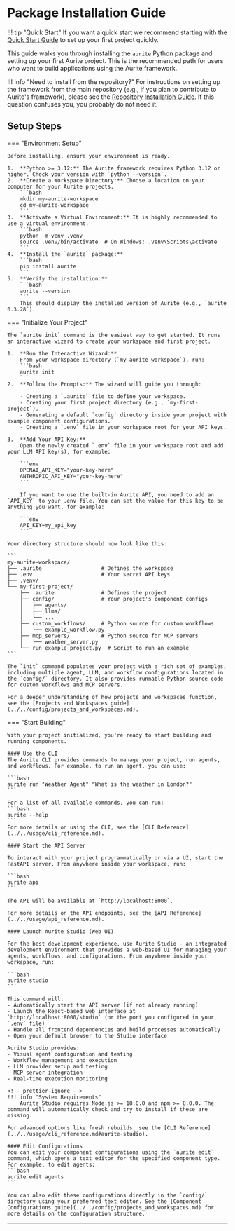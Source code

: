 # Package Installation Guide

<!-- prettier-ignore -->
!!! tip "Quick Start"
    If you want a quick start we recommend starting with the [Quick Start Guide](../quick_start.md) to set up your first project quickly.

This guide walks you through installing the `aurite` Python package and setting up your first Aurite project. This is the recommended path for users who want to build applications using the Aurite framework.

<!-- prettier-ignore -->
!!! info "Need to install from the repository?"
    For instructions on setting up the framework from the main repository (e.g., if you plan to contribute to Aurite's framework), please see the [Repository Installation Guide](./repository_installation_guide.md). If this question confuses you, you probably do not need it.

## Setup Steps

=== "Environment Setup"

    Before installing, ensure your environment is ready.

    1.  **Python >= 3.12:** The Aurite framework requires Python 3.12 or higher. Check your version with `python --version`.
    2.  **Create a Workspace Directory:** Choose a location on your computer for your Aurite projects.
        ```bash
        mkdir my-aurite-workspace
        cd my-aurite-workspace
        ```
    3.  **Activate a Virtual Environment:** It is highly recommended to use a virtual environment.
        ```bash
        python -m venv .venv
        source .venv/bin/activate  # On Windows: .venv\Scripts\activate
        ```
    4.  **Install the `aurite` package:**
        ```bash
        pip install aurite
        ```
    5.  **Verify the installation:**
        ```bash
        aurite --version
        ```
        This should display the installed version of Aurite (e.g., `aurite 0.3.28`).

=== "Initialize Your Project"

    The `aurite init` command is the easiest way to get started. It runs an interactive wizard to create your workspace and first project.

    1.  **Run the Interactive Wizard:**
        From your workspace directory (`my-aurite-workspace`), run:
        ```bash
        aurite init
        ```
    2.  **Follow the Prompts:** The wizard will guide you through:

        - Creating a `.aurite` file to define your workspace.
        - Creating your first project directory (e.g., `my-first-project`).
        - Generating a default `config` directory inside your project with example component configurations.
        - Creating a `.env` file in your workspace root for your API keys.

    3.  **Add Your API Key:**
        Open the newly created `.env` file in your workspace root and add your LLM API key(s), for example:

        ```env
        OPENAI_API_KEY="your-key-here"
        ANTHROPIC_API_KEY="your-key-here"
        ```

        If you want to use the built-in Aurite API, you need to add an `API_KEY` to your .env file. You can set the value for this key to be anything you want, for example:

        ```env
        API_KEY=my_api_key
        ```

    Your directory structure should now look like this:

    ```
    my-aurite-workspace/
    ├── .aurite                   # Defines the workspace
    ├── .env                      # Your secret API keys
    ├── .venv/
    └── my-first-project/
        ├── .aurite               # Defines the project
        ├── config/               # Your project's component configs
        │   ├── agents/
        │   ├── llms/
        │   └── ...
        ├── custom_workflows/     # Python source for custom workflows
        │   └── example_workflow.py
        ├── mcp_servers/          # Python source for MCP servers
        │   └── weather_server.py
        └── run_example_project.py  # Script to run an example
    ```

    The `init` command populates your project with a rich set of examples, including multiple agent, LLM, and workflow configurations located in the `config/` directory. It also provides runnable Python source code for custom workflows and MCP servers.

    For a deeper understanding of how projects and workspaces function, see the [Projects and Workspaces guide](../../config/projects_and_workspaces.md).

=== "Start Building"

    With your project initialized, you're ready to start building and running components.

    #### Use the CLI
    The Aurite CLI provides commands to manage your project, run agents, and workflows. For example, to run an agent, you can use:

    ```bash
    aurite run "Weather Agent" "What is the weather in London?"
    ```

    For a list of all available commands, you can run:
    ```bash
    aurite --help
    ```
    For more details on using the CLI, see the [CLI Reference](../../usage/cli_reference.md).

    #### Start the API Server

    To interact with your project programmatically or via a UI, start the FastAPI server. From anywhere inside your workspace, run:

    ```bash
    aurite api
    ```

    The API will be available at `http://localhost:8000`.

    For more details on the API endpoints, see the [API Reference](../../usage/api_reference.md).

    #### Launch Aurite Studio (Web UI)

    For the best development experience, use Aurite Studio - an integrated development environment that provides a web-based UI for managing your agents, workflows, and configurations. From anywhere inside your workspace, run:

    ```bash
    aurite studio
    ```

    This command will:
    - Automatically start the API server (if not already running)
    - Launch the React-based web interface at `http://localhost:8000/studio` (or the port you configured in your `.env` file)
    - Handle all frontend dependencies and build processes automatically
    - Open your default browser to the Studio interface

    Aurite Studio provides:
    - Visual agent configuration and testing
    - Workflow management and execution
    - LLM provider setup and testing
    - MCP server integration
    - Real-time execution monitoring

    <!-- prettier-ignore -->
    !!! info "System Requirements"
        Aurite Studio requires Node.js >= 18.0.0 and npm >= 8.0.0. The command will automatically check and try to install if these are missing.

    For advanced options like fresh rebuilds, see the [CLI Reference](../../usage/cli_reference.md#aurite-studio).

    #### Edit Configurations
    You can edit your component configurations using the `aurite edit` command, which opens a text editor for the specified component type. For example, to edit agents:
    ```bash
    aurite edit agents
    ```

    You can also edit these configurations directly in the `config/` directory using your preferred text editor. See the [Component Configurations guide](../../config/projects_and_workspaces.md) for more details on the configuration structure.

---
